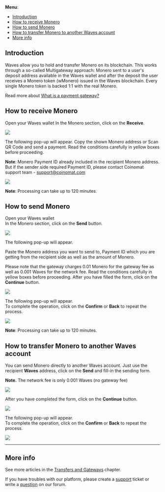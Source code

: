 **Menu**:

* [Introduction](#introduction)
* [How to receive Monero](#how-to-receive-monero)
* [How to send Monero](#how-to-send-monero)
* [How to transfer Monero to another Waves account](#how-to-transfer-monero-to-another-waves-account)
* [More info](#more-info)

## Introduction

Waves allow you to hold and transfer Monero on its blockchain. This works through a so-called Multigateway approach: Monero sent to a user's deposit address available in the Waves wallet and after the deposit the user receives a Monero token \(wMonero\) issued in the Waves blockchain. Every single Monero token is backed 1:1 with the real Monero.

Read more about [What is a payment gateway?](/waves-client/frequently-asked-questions-faq/transfers-and-gateways/payment-gateway.md)

## How to receive Monero

Open your Waves wallet
In the Monero section, click on the **Receive**.

![](/_assets/monero_transfers_01.png)

The following pop-up will appear.
Copy the shown Monero address or Scan QR Code and send a payment.
Read the conditions carefully in yellow boxes before proceeding.

**Note**: Monero Payment ID already included in the recipient Monero address.
But if the sender side required Payment ID, please contact Coinomat support team - support@coinomat.com

![](/_assets/monero_transfers_02.png)

**Note**: Processing can take up to 120 minutes.

## How to send Monero

Open your Waves wallet  
In the Monero section, click on the **Send** button.

![](/_assets/monero_transfers_03.png)

The following pop-up will appear.

Paste the Monero address you want to send to, Payment ID which you are getting from the recipient side as well as the amount of Monero.

Please note that the gateway charges 0.01 Monero for the gateway fee as well as 0.001 Waves for the network fee. Read the conditions carefully in yellow boxes before proceeding.
After you have filled the form, click on the **Continue** button.

![](/_assets/monero_transfers_04.png)

The following pop-up will appear.  
To complete the operation, click on the **Confirm** or **Back** to repeat the process.

![](/_assets/monero_transfers_05.png)

**Note**: Processing can take up to 120 minutes.

## How to transfer Monero to another Waves account

You can send Monero directly to another Waves account. Just use the recipient **Waves** address, click on the **Send** and fill-in the sending form.

**Note.** The network fee is only 0.001 Waves \(no gateway fee\)

![](/_assets/monero_transfers_06.png)

After you have completed the form, click on the **Continue** button.

![](/_assets/monero_transfers_07.png)

The following pop-up will appear.  
To complete the operation, click on the **Confirm** or **Back** to repeat the process.

![](/_assets/monero_transfers_08.png)

___

## More info

See more articles in the [Transfers and Gateways](/waves-client/wallet-management.md) chapter.

If you have troubles with our platform, please create a [support](https://support.wavesplatform.com/) ticket or write a [question](https://forum.wavesplatform.com/) on our forum.
